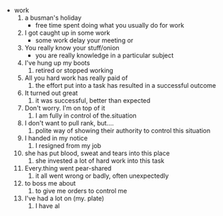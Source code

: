 - work
	1. a busman's holiday
		- free time spent doing what you usually do for work
	2. I got caught up in some work
		- some work delay your meeting or 
	3. You really know your stuff/onion
		- you are really knowledge in a particular subject
	4. I've hung up my boots
		1. retired or stopped working
	5. All you hard work has really paid of
		1. the effort put into a task has resulted in a successful outcome
	6. It turned out great
		1. it was successful, better than expected
	7. Don't worry. I'm on top of it
		1. I am fully in control of  the.situation
	8. I don't want to pull rank, but....
		1. polite way of showing their authority to control this situation
	9. I handed in my notice
		1. I resigned from my job
	10. she has put blood, sweat and tears into this place
		1. she invested a lot of hard work into this task
	11. Every.thing went pear-shared
		1. it all went wrong or badly, often unexpectedly
	12. to boss me about
		1. to give me orders to control me
	13. I've had a lot on (my. plate)
		1. I have al
